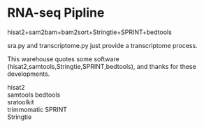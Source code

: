 # RNA-seq Pipline

hisat2+sam2bam+bam2sort+Stringtie+SPRINT+bedtools

sra.py and transcriptome.py just provide a transcriptome process.

This warehouse quotes some software (hisat2,samtools,Stringtie,SPRINT,bedtools), and thanks for these developments.


hisat2  
samtools 
bedtools  
sratoolkit  
trimmomatic 
SPRINT  
Stringtie
